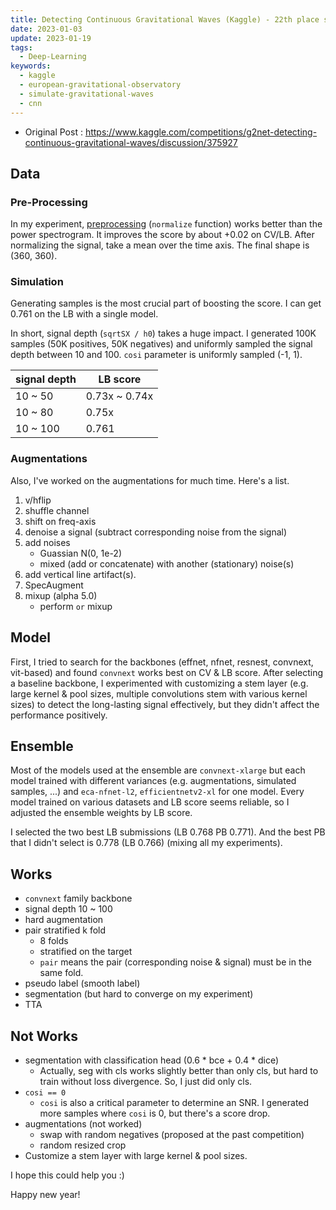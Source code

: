 ```yaml
---
title: Detecting Continuous Gravitational Waves (Kaggle) - 22th place solution
date: 2023-01-03
update: 2023-01-19
tags:
  - Deep-Learning
keywords:
  - kaggle
  - european-gravitational-observatory
  - simulate-gravitational-waves
  - cnn
---
```


* Original Post : <https://www.kaggle.com/competitions/g2net-detecting-continuous-gravitational-waves/discussion/375927>

## Data

### Pre-Processing

In my experiment, [preprocessing](https://www.kaggle.com/code/laeyoung/g2net-large-kernel-inference) (`normalize` function) works better than the power spectrogram. It improves the score by about +0.02 on CV/LB. After normalizing the signal, take a mean over the time axis. The final shape is (360, 360).

### Simulation

Generating samples is the most crucial part of boosting the score. I can get 0.761 on the LB with a single model.

In short, signal depth (`sqrtSX / h0`) takes a huge impact. I generated 100K samples (50K positives, 50K negatives) and uniformly sampled the signal depth between 10 and 100. `cosi` parameter is uniformly sampled (-1, 1).

| signal depth  | LB score  |
| --- | --- |
| 10 ~ 50 | 0.73x ~ 0.74x |
| 10 ~ 80 | 0.75x |
| 10 ~ 100 | 0.761 |

### Augmentations

Also, I've worked on the augmentations for much time. Here's a list.

1. v/hflip
2. shuffle channel
3. shift on freq-axis
4. denoise a signal (subtract corresponding noise from the signal)
5. add noises
   * Guassian N(0, 1e-2)
   * mixed (add or concatenate) with another (stationary) noise(s)
6. add vertical line artifact(s).
7. SpecAugment
8. mixup (alpha 5.0)
   * perform `or` mixup

## Model

First, I tried to search for the backbones (effnet, nfnet, resnest, convnext, vit-based) and found `convnext` works best on CV & LB score. After selecting a baseline backbone, I experimented with customizing a stem layer (e.g. large kernel & pool sizes, multiple convolutions stem with various kernel sizes) to detect the long-lasting signal effectively, but they didn't affect the performance positively.

## Ensemble

Most of the models used at the ensemble are `convnext-xlarge` but each model trained with different variances (e.g. augmentations, simulated samples, ...) and `eca-nfnet-l2`, `efficientnetv2-xl` for one model. Every model trained on various datasets and LB score seems reliable, so I adjusted the ensemble weights by LB score.

I selected the two best LB submissions (LB 0.768 PB 0.771). And the best PB that I didn't select is 0.778 (LB 0.766) (mixing all my experiments).

## Works

* `convnext` family backbone
* signal depth 10 ~ 100
* hard augmentation
* pair stratified k fold
  * 8 folds
  * stratified on the target
  * `pair` means the pair (corresponding noise & signal) must be in the same fold.
* pseudo label (smooth label)
* segmentation (but hard to converge on my experiment)
* TTA

## Not Works

* segmentation with classification head (0.6 * bce + 0.4 * dice)
  * Actually, seg with cls works slightly better than only cls, but hard to train without loss divergence. So, I just did only cls.
* `cosi == 0`
  * `cosi` is also a critical parameter to determine an SNR. I generated more samples where `cosi` is 0, but there's a score drop.
* augmentations (not worked)
  * swap with random negatives (proposed at the past competition)
  * random resized crop
* Customize a stem layer with large kernel & pool sizes.

I hope this could help you :)

Happy new year!
